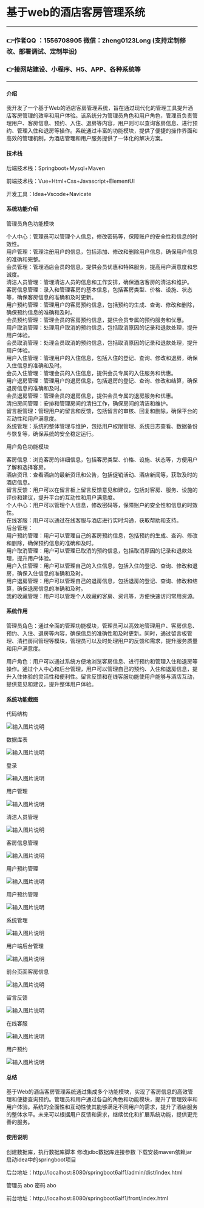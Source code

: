 # 基于web的酒店客房管理系统

---
### 👉作者QQ ：1556708905 微信：zheng0123Long (支持定制修改、部署调试、定制毕设)

### 👉接网站建设、小程序、H5、APP、各种系统等

---

#### 介绍

我开发了一个基于Web的酒店客房管理系统，旨在通过现代化的管理工具提升酒店客房管理的效率和用户体验。该系统分为管理员角色和用户角色，管理员负责管理用户、客房信息、预约、入住、退房等内容，用户则可以查询客房信息、进行预约、管理入住和退房等操作。系统通过丰富的功能模块，提供了便捷的操作界面和高效的管理机制，为酒店管理和用户服务提供了一体化的解决方案。

#### 技术栈

后端技术栈：Springboot+Mysql+Maven

前端技术栈：Vue+Html+Css+Javascript+ElementUI

开发工具：Idea+Vscode+Navicate

#### 系统功能介绍

管理员角色功能模块

个人中心：管理员可以管理个人信息，修改密码等，保障账户的安全性和信息的时效性。  
用户管理：管理注册用户的信息，包括添加、修改和删除用户信息，确保用户信息的准确和完整。  
会员管理：管理酒店会员的信息，提供会员优惠和特殊服务，提高用户满意度和忠诚度。  
清洁人员管理：管理清洁人员的信息和工作安排，确保酒店客房的清洁和维护。  
客房信息管理：录入和管理客房的基本信息，包括客房类型、价格、设施、状态等，确保客房信息的准确和及时更新。  
用户预约管理：管理用户的客房预约信息，包括预约的生成、查询、修改和删除，确保预约信息的准确和及时。  
会员预约管理：管理会员的客房预约信息，提供会员专属的预约服务和优惠。  
用户取消管理：处理用户取消的预约信息，包括取消原因的记录和退款处理，提升用户体验。  
会员取消管理：处理会员取消的预约信息，包括取消原因的记录和退款处理，提升用户体验。  
用户入住管理：管理用户的入住信息，包括入住的登记、查询、修改和退房，确保入住信息的准确和及时。  
会员入住管理：管理会员的入住信息，提供会员专属的入住服务和优惠。  
用户退房管理：管理用户的退房信息，包括退房的登记、查询、修改和结算，确保退房信息的准确和及时。  
会员退房管理：管理会员的退房信息，提供会员专属的退房服务和优惠。  
清扫房间管理：安排和管理房间的清扫工作，确保房间的清洁和维护。  
留言板管理：管理用户的留言和反馈，包括留言的审核、回复和删除，确保平台的互动性和用户满意度。  
系统管理：系统的整体管理与维护，包括用户权限管理、系统日志查看、数据备份与恢复等，确保系统的安全稳定运行。  

用户角色功能模块

客房信息：浏览客房的详细信息，包括客房类型、价格、设施、状态等，方便用户了解和选择客房。  
酒店资讯：查看酒店的最新资讯和公告，包括促销活动、酒店新闻等，获取及时的酒店信息。  
留言反馈：用户可以在留言板上留言反馈意见和建议，包括对客房、服务、设施的评价和建议，提升平台的互动性和用户满意度。  
个人中心：用户可以管理个人信息，修改密码等，保障账户的安全性和信息的时效性。  
在线客服：用户可以通过在线客服与酒店进行实时沟通，获取帮助和支持。  
后台管理：  
用户预约管理：用户可以管理自己的客房预约信息，包括预约的生成、查询、修改和删除，确保预约信息的准确和及时。  
用户取消管理：用户可以管理已取消的预约信息，包括取消原因的记录和退款处理，提升用户体验。  
用户入住管理：用户可以管理自己的入住信息，包括入住的登记、查询、修改和退房，确保入住信息的准确和及时。  
用户退房管理：用户可以管理自己的退房信息，包括退房的登记、查询、修改和结算，确保退房信息的准确和及时。  
我的收藏管理：用户可以管理个人收藏的客房、资讯等，方便快速访问常用资源。  

#### 系统作用

管理员角色：通过全面的管理功能模块，管理员可以高效地管理用户、客房信息、预约、入住、退房等内容，确保信息的准确性和及时更新。同时，通过留言板管理、清扫房间管理等模块，管理员可以及时处理用户的反馈和需求，提升服务质量和用户满意度。  

用户角色：用户可以通过系统方便地浏览客房信息、进行预约和管理入住和退房等操作。通过个人中心和后台管理，用户可以管理自己的预约、入住和退房信息，提升入住体验的灵活性和便利性。留言反馈和在线客服功能使用户能够与酒店互动，提供意见和建议，提升整体用户体验。

#### 系统功能截图

代码结构

![输入图片说明](images/0f9171f0b4b7821ac600573ebdcdca2.png)

数据库表

![输入图片说明](images/fbfce885b605b2a47ceaf143b261d9c.png)

登录

![输入图片说明](images/feda6cbb2dfb7b21f59f979edc1ab21.png)

用户管理

![输入图片说明](images/fed3db2a21567d63d97e20dda0513d2.png)

清洁人员管理

![输入图片说明](images/95fd89a4fe7b0caf778f690a5389a3b.png)

客房信息管理

![输入图片说明](images/9edfb93b50282049a5f7a190be7d581.png)

用户预约管理

![输入图片说明](images/b9b480a0a0d00c4c19d61a749f91256.png)

用户预约管理

![输入图片说明](images/b9b480a0a0d00c4c19d61a749f91256.png)

系统管理

![输入图片说明](images/641f0cda727113109b593984e89ce45.png)

用户端后台管理

![输入图片说明](images/32bfa1bd64135bb6089e48ee6aaa52d.png)

前台页面客房信息

![输入图片说明](images/b802a0423bc9fcec190c9ec7f58dbaa.png)

留言反馈

![输入图片说明](images/45e68584755f169949d4587110e87c5.png)

在线客服

![输入图片说明](images/0e928b101a370b0f5ebe3f777c919d8.png)

用户预约

![输入图片说明](images/69070831db73879a3f7b307e954ae11.png)

#### 总结

基于Web的酒店客房管理系统通过集成多个功能模块，实现了客房信息的高效管理和便捷查询预约。管理员和用户通过各自的角色和功能模块，提升了管理效率和用户体验。系统的全面性和互动性使其能够满足不同用户的需求，提升了酒店服务的整体水平。未来可以根据用户反馈和需求，继续优化和扩展系统功能，提供更完善的服务。

#### 使用说明

创建数据库，执行数据库脚本 修改jdbc数据库连接参数 下载安装maven依赖jar 启动idea中的springboot项目

后台地址：http://localhost:8080/springboot6alf1/admin/dist/index.html

管理员  abo 密码 abo

前台地址：http://localhost:8080/springboot6alf1/front/index.html
